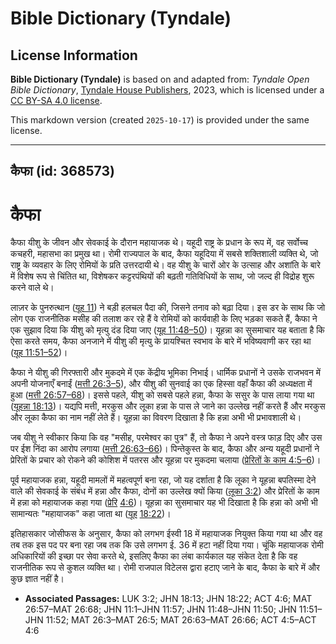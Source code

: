 # Bible Dictionary (Tyndale)

## License Information

**Bible Dictionary (Tyndale)** is based on and adapted from: _Tyndale Open Bible Dictionary_, [Tyndale House Publishers](https://tyndaleopenresources.com/), 2023, which is licensed under a [CC BY-SA 4.0 license](https://creativecommons.org/licenses/by-sa/4.0/legalcode.en).

This markdown version (created `2025-10-17`) is provided under the same license.



--------------------------------

## कैफा (id: 368573)

कैफा
====

कैफा यीशु के जीवन और सेवकाई के दौरान महायाजक थे। यहूदी राष्ट्र के प्रधान के रूप में, वह सर्वोच्च कचहरी, महासभा का प्रमुख था। रोमी राज्यपाल के बाद, कैफा यहूदिया में सबसे शक्तिशाली व्यक्ति थे, जो राष्ट्र के व्यवहार के लिए रोमियों के प्रति उत्तरदायी थे। वह यीशु के चारों ओर के उत्साह और अशांति के बारे में विशेष रूप से चिंतित था, विशेषकर कट्टरपंथियों की बढ़ती गतिविधियों के साथ, जो जल्द ही विद्रोह शुरू करने वाले थे।

लाज़र के पुनरुत्थान ([यूह 11](https://ref.ly/John11:1-John11:57)) ने बड़ी हलचल पैदा की, जिसने तनाव को बढ़ा दिया। इस डर के साथ कि जो लोग एक राजनीतिक मसीह की तलाश कर रहे हैं वे रोमियों को कार्यवाही के लिए भड़का सकते हैं, कैफा ने एक सुझाव दिया कि यीशु को मृत्यु दंड दिया जाए ([यूह 11:48–50](https://ref.ly/John11:48-John11:50))। यूहन्ना का सुसमाचार यह बताता है कि ऐसा करते समय, कैफा अनजाने में यीशु की मृत्यु के प्रायश्चित स्वभाव के बारे में भविष्यवाणी कर रहा था ([यूह 11:51–52](https://ref.ly/John11:51-John11:52))।

कैफा ने यीशु की गिरफ्तारी और मुकदमे में एक केंद्रीय भूमिका निभाई। धार्मिक प्रधानों ने उसके राजभवन में अपनी योजनाएँ बनाईं ([मत्ती 26:3–5](https://ref.ly/Matt26:3-Matt26:5)), और यीशु की सुनवाई का एक हिस्सा वहाँ कैफा की अध्यक्षता में हुआ ([मत्ती 26:57–68](https://ref.ly/Matt26:57-Matt26:68))। इससे पहले, यीशु को सबसे पहले हन्ना, कैफा के ससुर के पास लाया गया था ([यूहन्ना 18:13](https://ref.ly/John18:13))। यद्यपि मत्ती, मरकुस और लूका हन्ना के पास ले जाने का उल्लेख नहीं करते हैं और मरकुस और लूका कैफा का नाम नहीं लेते हैं। यूहन्ना का विवरण दिखाता है कि हन्ना अभी भी प्रभावशाली थे।

जब यीशु ने स्वीकार किया कि वह "मसीह, परमेश्वर का पुत्र" हैं, तो कैफा ने अपने वस्त्र फाड़ दिए और उस पर ईश निंदा का आरोप लगाया ([मत्ती 26:63–66](https://ref.ly/Matt26:63-Matt26:66))। पिन्तेकुस्त के बाद, कैफा और अन्य यहूदी प्रधानों ने प्रेरितों के प्रचार को रोकने की कोशिश में पतरस और यूहन्ना पर मुकदमा चलाया ([प्रेरितों के काम 4:5–6](https://ref.ly/Acts4:5-Acts4:6))।

पूर्व महायाजक हन्ना, यहूदी मामलों में महत्वपूर्ण बना रहा, जो यह दर्शाता है कि लूका ने यूहन्ना बपतिस्मा देने वाले की सेवकाई के संबंध में हन्ना और कैफा, दोनों का उल्लेख क्यों किया ([लूका 3:2](https://ref.ly/Luke3:2)) और प्रेरितों के काम में हन्ना को महायाजक कहा गया ([प्रेरि](https://ref.ly/Acts4:5-Acts4:6) [4:6](https://ref.ly/Acts4:6))। यूहन्ना का सुसमाचार यह भी दिखाता है कि हन्ना को अभी भी सामान्यतः "महायाजक" कहा जाता था ([यूह](https://ref.ly/John18:13) [18:22](https://ref.ly/John18:22))।

इतिहासकार जोसीफस के अनुसार, कैफा को लगभग ईस्वी 18 में महायाजक नियुक्त किया गया था और वह तब तक इस पद पर बना रहा जब तक कि उसे लगभग ई. 36 में हटा नहीं दिया गया। चूंकि महायाजक रोमी अधिकारियों की इच्छा पर सेवा करते थे, इसलिए कैफा का लंबा कार्यकाल यह संकेत देता है कि वह राजनीतिक रूप से कुशल व्यक्ति था। रोमी राजपाल विटेलस द्वारा हटाए जाने के बाद, कैफा के बारे में और कुछ ज्ञात नहीं है।

* **Associated Passages:** LUK 3:2; JHN 18:13; JHN 18:22; ACT 4:6; MAT 26:57–MAT 26:68; JHN 11:1–JHN 11:57; JHN 11:48–JHN 11:50; JHN 11:51–JHN 11:52; MAT 26:3–MAT 26:5; MAT 26:63–MAT 26:66; ACT 4:5–ACT 4:6

